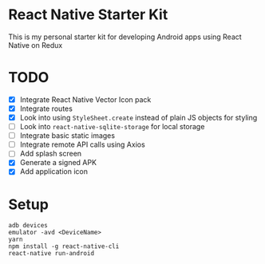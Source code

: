 # React Native Starter Kit

This is my personal starter kit for developing Android apps
using React Native on Redux

# TODO
- [x] Integrate React Native Vector Icon pack
- [x] Integrate routes
- [x] Look into using `StyleSheet.create` instead of plain JS objects for styling
- [ ] Look into `react-native-sqlite-storage` for local storage
- [ ] Integrate basic static images
- [ ] Integrate remote API calls using Axios
- [ ] Add splash screen
- [x] Generate a signed APK
- [x] Add application icon

# Setup

```
adb devices
emulator -avd <DeviceName> 
yarn
npm install -g react-native-cli
react-native run-android

